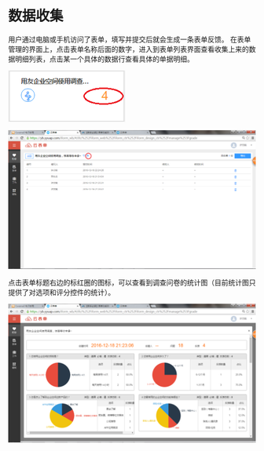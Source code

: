 # 数据收集

用户通过电脑或手机访问了表单，填写并提交后就会生成一条表单反馈。
在表单管理的界面上，点击表单名称后面的数字，进入到表单列表界面查看收集上来的数据明细列表，点击某一个具体的数据行查看具体的单据明细。

![](/articles/form/2-/images/image44.png)

![](/articles/form/2-/images/image45.png)

点击表单标题右边的标红圈的图标，可以查看到调查问卷的统计图（目前统计图只提供了对选项和评分控件的统计）。

![](/articles/form/2-/images/image46.png)



































